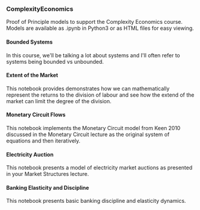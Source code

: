 ### ComplexityEconomics
Proof of Principle models to support the Complexity Economics course.  
Models are available as .ipynb in Python3 or as HTML files for easy viewing.

#### Bounded Systems
In this course, we'll be talking a lot about systems and I'll often refer to systems being bounded vs unbounded.

#### Extent of the Market
This notebook provides demonstrates how we can mathematically represent the returns to the division of labour and see how the extend of the market can limit the degree of the division.

#### Monetary Circuit Flows
This notebook implements the Monetary Circuit model from Keen 2010 discussed in the Monetary Circuit lecture as the original system of equations and then iteratively.

#### Electricity Auction
This notebook presents a model of electricity market auctions as presented in your Market Structures lecture.

#### Banking Elasticity and Discipline
This notebook presents basic banking discipline and elasticity dynamics.
